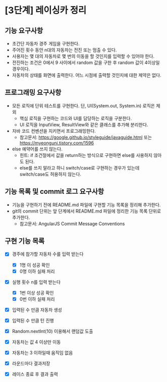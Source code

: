 # [3단계] 레이싱카 정리

## 기능 요구사항
- 초간단 자동차 경주 게임을 구현한다.
- 주어진 횟수 동안 n대의 자동차는 전진 또는 멈출 수 있다.
- 사용자는 몇 대의 자동차로 몇 번의 이동을 할 것인지를 입력할 수 있어야 한다.
- 전진하는 조건은 0에서 9 사이에서 random 값을 구한 후 random 값이 4이상일 경우이다.
- 자동차의 상태를 화면에 출력한다. 어느 시점에 출력할 것인지에 대한 제약은 없다.

## 프로그래밍 요구사항
- 모든 로직에 단위 테스트를 구현한다. 단, UI(System.out, System.in) 로직은 제외
  - 핵심 로직을 구현하는 코드와 UI를 담당하는 로직을 구분한다.
  - UI 로직을 InputView, ResultView와 같은 클래스를 추가해 분리한다.
- 자바 코드 컨벤션을 지키면서 프로그래밍한다.
  - 참고문서: https://google.github.io/styleguide/javaguide.html 또는 https://myeonguni.tistory.com/1596
- else 예약어를 쓰지 않는다.
  - 힌트: if 조건절에서 값을 return하는 방식으로 구현하면 else를 사용하지 않아도 된다.
  - else를 쓰지 말라고 하니 switch/case로 구현하는 경우가 있는데 switch/case도 허용하지 않는다.

## 기능 목록 및 commit 로그 요구사항
- 기능을 구현하기 전에 README.md 파일에 구현할 기능 목록을 정리해 추가한다.
- git의 commit 단위는 앞 단계에서 README.md 파일에 정리한 기능 목록 단위로 추가한다.
  - 참고문서: AngularJS Commit Message Conventions
  
## 구현 기능 목록
- [X] 경주에 참가할 자동차 수를 입력 받는다
  - [X] 1명 이 성공 확인
  - [X] 0명 이하 실패 처리
- [X] 실행 횟수 n를 입력 받는다
  - [X] 1번 이상 성공 확인
  - [X] 0번 이하 실패 처리
- [X] 입력된 수 만큼 자동차 생성
- [X] 입력된 수 만큼 턴 진행
- [X] Random.nextInt(10) 이용해서 랜덤값 도출
- [X] 자동차는 값 4 이상만 이동
- [X] 자동차는 3 이하일때 움직임 없음
- [X] 라운드마다 결과저장
- [X] 레이스 종료 후 결과 출력
    











